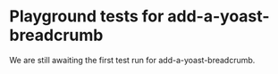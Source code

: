 # Playground tests for add-a-yoast-breadcrumb
We are still awaiting the first test run for add-a-yoast-breadcrumb.
